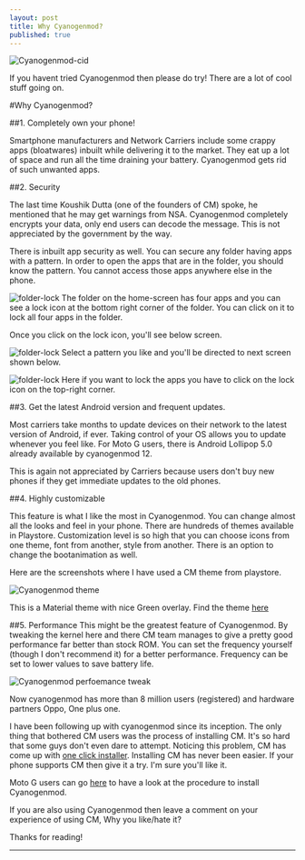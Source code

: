 ```yaml
---
layout: post
title: Why Cyanogenmod?
published: true
---
```

![Cyanogenmod-cid](/images/cyanogenmod-cid.jpg)
		

If you havent tried Cyanogenmod then please do try! There are a lot of cool stuff going on. 

#Why Cyanogenmod?

##1. Completely own your phone!

Smartphone manufacturers and Network Carriers include some crappy apps (bloatwares) inbuilt while delivering it to the market. They eat up a lot of space and run all the time draining your battery. Cyanogenmod gets rid of such unwanted apps.


##2. Security

The last time Koushik Dutta (one of the founders of CM) spoke, he mentioned that he may get warnings from NSA. Cyanogenmod completely encrypts your data, only end users can decode the message. This is not appreciated by the government by the way.

There is inbuilt app security as well. You can secure any folder having apps with a pattern. In order to open the apps that are in the folder, you should know the pattern. You cannot access those apps anywhere else in the phone.

![folder-lock](/images/folder-lock1.png)
The folder on the home-screen has four apps and you can see a lock icon at the bottom right corner of the folder. You can click on it to lock all four apps in the folder.

Once you click on the lock icon, you'll see below screen.

![folder-lock](/images/folder-lock2.png)
Select a pattern you like and you'll be directed to next screen shown below.

![folder-lock](/images/folder-lock3.png)
Here if you want to lock the apps you have to click on the lock icon on the top-right corner.


##3. Get the latest Android version and frequent updates.

Most carriers take months to update devices on their network to the latest version of Android, if ever. Taking control of your OS allows you to update whenever you feel like. For Moto G users, there is Android Lollipop 5.0 already available by cyanogenmod 12.

This is again not appreciated by Carriers because users don't buy new phones if they get immediate updates to the old phones.

##4. Highly customizable

This feature is what I like the most in Cyanogenmod. You can change almost all the looks and feel in your phone. There are hundreds of themes available in Playstore. Customization level is so high that you can choose icons from one theme, font from another, style from another. There is an option to change the bootanimation as well.

Here are the screenshots where I have used a CM theme from playstore.

![Cyanogenmod theme](/images/settings.jpg)

This is a Material theme with nice Green overlay. Find the theme [here](https://play.google.com/store/apps/details?id=ind.aang.minimal.teal&hl=en)


##5. Performance
This might be the greatest feature of Cyanogenmod. By tweaking the kernel here and there CM team manages to give a pretty good performance far better than stock ROM.
You can set the frequency yourself (though I don't recommend it) for a better performance. Frequency can be set to lower values to save battery life.

![Cyanogenmod perfoemance tweak](/images/performance.jpg)


Now cyanogenmod has more than 8 million users (registered) and hardware partners Oppo, One plus one.

I have been following up with cyanogenmod since its inception. The only thing that bothered CM users was the process of installing CM. It's so hard that some guys don't even dare to attempt. Noticing this problem, CM has come up with [one click installer](http://wiki.cyanogenmod.org/w/CyanogenMod_Installer). Installing CM has never been easier. If your phone supports CM then give it a try. I'm sure you'll like it.

Moto G users can go [here](http://wiki.cyanogenmod.org/w/Falcon_Info) to have a look at the procedure to install Cyanogenmod.

If you are also using Cyanogenmod then leave a comment on your experience of using CM, Why you like/hate it?

Thanks for reading!




-------------------------

